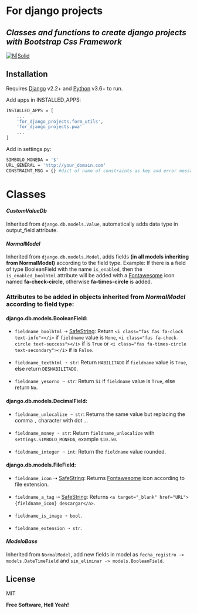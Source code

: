 # For django projects
## _Classes and functions to create django projects with Bootstrap Css Framework_

[![N|Solid](https://devarech.me/static/images/icon/logo-devarech.svg)](https://devarech.me)

## Installation

Requires [Django](https://www.djangoproject.com/) v2.2+ and [Python](https://www.python.org/) v3.6+ to run.

Add apps in INSTALLED_APPS:

```sh
INSTALLED_APPS = [
    ...
    'for_django_projects.form_utils',
    'for_django_projects.pwa'
    ...
]
```

Add in settings.py:

```sh
SIMBOLO_MONEDA = '$'
URL_GENERAL = 'http://your_domain.com'
CONSTRAINT_MSG = {} #dict of name of constraints as key and error message as value  
```

# Classes
#### _CustomValueDb_
Inherited from `django.db.models.Value`, automatically adds data type in output_field attribute.

#### _NormalModel_
Inherited from `django.db.models.Model`, adds fields **(in all models inheriting from NormalModel)** according to the field type.
Example: If there is a field of type BooleanField with the name `is_enabled`, then the `is_enabled_boolhtml` attribute will be added with a [Fontawesome](https://fontawesome.com/search?m=free) icon named **fa-check-circle**, otherwise **fa-times-circle** is added.
### Attributes to be added in objects inherited from _NormalModel_ according to field type:
#### django.db.models.BooleanField:
- `fieldname_boolhtml` ➝ [SafeString](https://docs.djangoproject.com/es/2.2/_modules/django/utils/safestring/#mark_safe): Return `<i class="fas fas fa-clock text-info"></i>` if `fieldname` value is `None`, `<i class="fas fa-check-circle text-success"></i>` if is `True` or `<i class="fas fa-times-circle text-secondary"></i>` if is `False`.
<br><br>
- `fieldname_texthtml ➝ str`: Return `HABILITADO` if `fieldname` value is `True`, else return `DESHABILITADO`.
<br><br>
- `fieldname_yesorno ➝ str`: Return `Sí` if `fieldname` value is `True`, else return `No`.

#### django.db.models.DecimalField:
- `fieldname_unlocalize ➝ str`: Returns the same value but replacing the comma `,` character with dot `.`.
<br><br>
- `fieldname_money ➝ str`: Return `fieldname_unlocalize` with `settings.SIMBOLO_MONEDA`, example `$10.50`.
<br><br>
- `fieldname_integer ➝ int`: Return the `fieldname` value rounded.

#### django.db.models.FileField:
- `fieldname_icon` ➝ [SafeString](https://docs.djangoproject.com/es/2.2/_modules/django/utils/safestring/#mark_safe): Returns [Fontawesome](https://fontawesome.com/search?m=free) icon according to file extension.
<br><br>
- `fieldname_a_tag` ➝ [SafeString](https://docs.djangoproject.com/es/2.2/_modules/django/utils/safestring/#mark_safe): Returns `<a target="_blank" href="URL">{fieldname_icon} descargar</a>`.
<br><br>
- `fieldname_is_image ➝ bool`.
<br><br>
- `fieldname_extension ➝ str`.

#### _ModeloBase_
Inherited from `NormalModel`, add new fields in model as `fecha_registro -> models.DateTimeField` and `sin_eliminar -> models.BooleanField`.

## License

MIT

**Free Software, Hell Yeah!**
